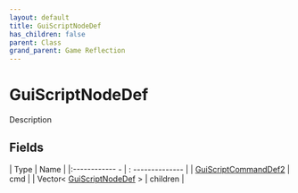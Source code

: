 ```yaml
---
layout: default
title: GuiScriptNodeDef
has_children: false
parent: Class
grand_parent: Game Reflection
---
```

# GuiScriptNodeDef
Description 

## Fields
| Type | Name |
|:------------ - | : -------------- |
| [GuiScriptCommandDef2](game-reflection/components/gui_script_command_def2.md) | cmd |
| Vector< [GuiScriptNodeDef](game-reflection/classes/gui_script_node_def.md) > | children |
